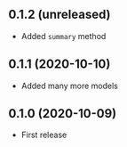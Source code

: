 ## 0.1.2 (unreleased)

- Added `summary` method

## 0.1.1 (2020-10-10)

- Added many more models

## 0.1.0 (2020-10-09)

- First release
